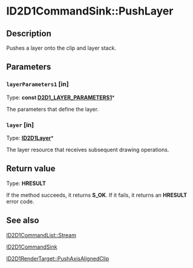 # ID2D1CommandSink::PushLayer

## Description

Pushes a layer onto the clip and layer stack.

## Parameters

### `layerParameters1` [in]

Type: **const [D2D1_LAYER_PARAMETERS1](https://learn.microsoft.com/windows/desktop/api/d2d1/ns-d2d1-d2d1_layer_parameters)***

The parameters that define the layer.

### `layer` [in]

Type: **[ID2D1Layer](https://learn.microsoft.com/windows/desktop/api/d2d1/nn-d2d1-id2d1layer)***

The layer resource that receives subsequent drawing operations.

## Return value

Type: **HRESULT**

If the method succeeds, it returns **S_OK**. If it fails, it returns an **HRESULT** error code.

## See also

[ID2D1CommandList::Stream](https://learn.microsoft.com/windows/desktop/api/d2d1_1/nf-d2d1_1-id2d1commandlist-stream)

[ID2D1CommandSink](https://learn.microsoft.com/windows/desktop/api/d2d1_1/nn-d2d1_1-id2d1commandsink)

[ID2D1RenderTarget::PushAxisAlignedClip](https://learn.microsoft.com/windows/win32/api/d2d1/nf-d2d1-id2d1rendertarget-pushaxisalignedclip(constd2d1_rect_f_d2d1_antialias_mode))